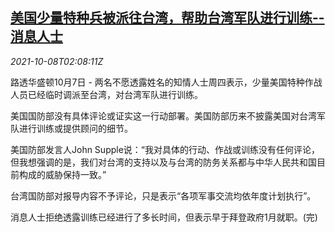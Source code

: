 <!--1633660262000-->
[美国少量特种兵被派往台湾，帮助台湾军队进行训练--消息人士](https://cn.reuters.com/article/usa-military-taiwan-training-sources-100-idCNKBS2GY06N)
------

<div><i>2021-10-08T02:08:11Z</i></div><p>路透华盛顿10月7日 - 两名不愿透露姓名的知情人士周四表示，少量美国特种作战人员已经临时调派至台湾，对台湾军队进行训练。</p><p>美国国防部没有具体评论或证实这一行动部署。美国防部历来不披露美国对台湾军队进行训练或提供顾问的细节。</p><p>美国防部发言人John Supple说：“我对具体的行动、作战或训练没有任何评论，但我想强调的是，我们对台湾的支持以及与台湾的防务关系都与中华人民共和国目前构成的威胁保持一致。”</p><p>台湾国防部对报导内容不予评论，只是表示“各项军事交流均依年度计划执行”。</p><p>消息人士拒绝透露训练已经进行了多长时间，但表示早于拜登政府1月就职。(完)</p>
